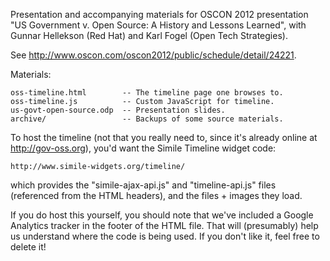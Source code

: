 Presentation and accompanying materials for OSCON 2012 presentation
"US Government v. Open Source: A History and Lessons Learned", with
Gunnar Hellekson (Red Hat) and Karl Fogel (Open Tech Strategies).

See http://www.oscon.com/oscon2012/public/schedule/detail/24221.

Materials:

    oss-timeline.html        -- The timeline page one browses to.
    oss-timeline.js          -- Custom JavaScript for timeline.
    us-govt-open-source.odp  -- Presentation slides.
    archive/                 -- Backups of some source materials.

To host the timeline (not that you really need to, since it's already
online at http://gov-oss.org), you'd want the Simile Timeline widget code:

    http://www.simile-widgets.org/timeline/

which provides the "simile-ajax-api.js" and "timeline-api.js" files
(referenced from the HTML headers), and the files + images they load.

If you do host this yourself, you should note that we've included a Google
Analytics tracker in the footer of the HTML file. That will (presumably) help
us understand where the code is being used. If you don't like it, feel free
to delete it!

